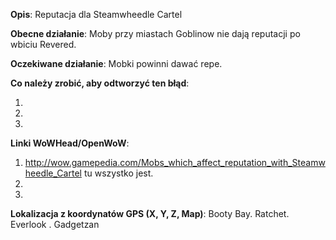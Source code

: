[//]: # (****************************************************************)
[//]: # (** NIE USUWAJ TEGO SZABLONU, ALBO TWÓJ STYL ZOSTANIE USUNIĘTY **)
[//]: # (****************************************************************)

**Opis**: Reputacja dla Steamwheedle Cartel

**Obecne działanie**: Moby przy miastach Goblinow nie dają reputacji po wbiciu Revered.

**Oczekiwane działanie**: Mobki powinni dawać repe.

**Co należy zrobić, aby odtworzyć ten błąd**:

1. 
2. 
3. 

**Linki WoWHead/OpenWoW**:

1. http://wow.gamepedia.com/Mobs_which_affect_reputation_with_Steamwheedle_Cartel tu wszystko jest.
2. 
3. 

**Lokalizacja z koordynatów GPS (X, Y, Z, Map)**:
Booty Bay. Ratchet. Everlook . Gadgetzan
